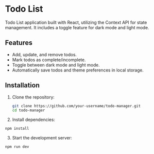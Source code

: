 # Todo List

Todo List application built with React, utilizing the Context API for state management. It includes a toggle feature for dark mode and light mode.

## Features
- Add, update, and remove todos.
- Mark todos as complete/incomplete.
- Toggle between dark mode and light mode.
- Automatically save todos and theme preferences in local storage.

## Installation

1. Clone the repository:

   ```sh
   git clone https://github.com/your-username/todo-manager.git
   cd todo-manager
   ```

2. Install dependencies:

```sh
npm install
```

3. Start the development server:

```sh
npm run dev
```
